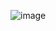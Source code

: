![image](https://user-images.githubusercontent.com/73874637/122943399-30643100-d3a1-11eb-8916-2c445298e88e.png)